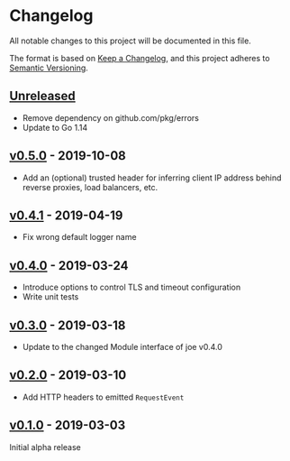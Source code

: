 # Changelog
All notable changes to this project will be documented in this file.

The format is based on [Keep a Changelog](https://keepachangelog.com/en/1.0.0/),
and this project adheres to [Semantic Versioning](https://semver.org/spec/v2.0.0.html).

## [Unreleased]
- Remove dependency on github.com/pkg/errors
- Update to Go 1.14

## [v0.5.0] - 2019-10-08
- Add an (optional) trusted header for inferring client IP address behind reverse proxies, load balancers, etc.

## [v0.4.1] - 2019-04-19
- Fix wrong default logger name

## [v0.4.0] - 2019-03-24
- Introduce options to control TLS and timeout configuration
- Write unit tests

## [v0.3.0] - 2019-03-18
- Update to the changed Module interface of joe v0.4.0

## [v0.2.0] - 2019-03-10
- Add HTTP headers to emitted `RequestEvent`

## [v0.1.0] - 2019-03-03

Initial alpha release

[Unreleased]: https://github.com/go-joe/http-server/compare/v0.5.0...HEAD
[v0.5.0]: https://github.com/go-joe/http-server/compare/v0.4.1...v0.5.0
[v0.4.1]: https://github.com/go-joe/http-server/compare/v0.4.0...v0.4.1
[v0.4.0]: https://github.com/go-joe/http-server/compare/v0.3.0...v0.4.0
[v0.3.0]: https://github.com/go-joe/http-server/compare/v0.2.0...v0.3.0
[v0.2.0]: https://github.com/go-joe/http-server/compare/v0.1.0...v0.2.0
[v0.1.0]: https://github.com/go-joe/http-server/releases/tag/v0.1.0
